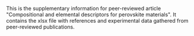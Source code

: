 This is the supplementary information for peer-reviewed article "Compositional and elemental descriptors for perovskite materials". It contains the xlsx file with references and experimental data gathered from peer-reviewed publications.
